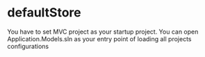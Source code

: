 # defaultStore


You have to set MVC project as your startup project.
You can open Application.Models.sln as your entry point of loading all projects configurations


